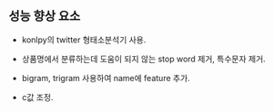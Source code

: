## 성능 향상 요소

- konlpy의 twitter 형태소분석기 사용. 
 
- 상품명에서 분류하는데 도움이 되지 않는 stop word 제거, 특수문자 제거.

- bigram, trigram 사용하여 name에 feature 추가.

- c값 조정.
